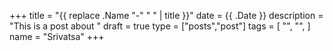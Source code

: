 +++
title = "{{ replace .Name "-" " " | title }}"
date = {{ .Date }}
description = "This is a post about "
draft = true
type = ["posts","post"]
tags = [
    "",
    "",
]
name = "Srivatsa"
+++
